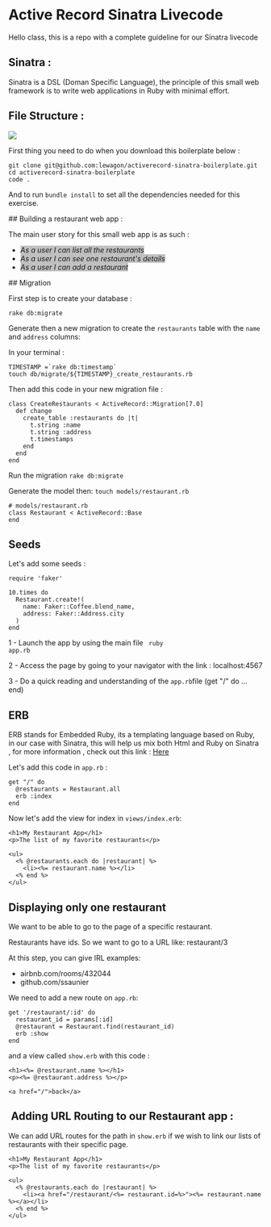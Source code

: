 <h1>Active Record Sinatra Livecode</h1>


Hello class, this is a repo with a complete guideline for our Sinatra livecode


<h2> Sinatra :</h2>
Sinatra is a DSL (Doman Specific Language), the principle of this small web framework is to write web applications in Ruby with minimal effort.



<h2>File Structure :</h2>

<img src="https://res.cloudinary.com/kzkjr/image/upload/v1659995695/Screen_Shot_2022-08-08_at_22.47.37.png"/>


First thing you need to do when you download this boilerplate below :

```
git clone git@github.com:lewagon/activerecord-sinatra-boilerplate.git
cd activerecord-sinatra-boilerplate
code .
```

And to run ```bundle install``` to set all the dependencies needed for this exercise.




## Building a restaurant web app :

The main user story for this small web app is as such :

- <i style="background-color: silver">As a user I can list all the restaurants</i>
- <i style="background-color: silver">As a user I can see one restaurant's details</i>
- <i style="background-color: silver">As a user I can add a restaurant</i>


## Migration

First step is to create your database :

```
rake db:migrate
```


Generate then a new migration to create the ```restaurants``` table with the ```name``` and ```address``` columns:

In your terminal :

```
TIMESTAMP =`rake db:timestamp`
touch db/migrate/${TIMESTAMP}_create_restaurants.rb
```

Then add this code in your new migration file :

```
class CreateRestaurants < ActiveRecord::Migration[7.0]
  def change
    create_table :restaurants do |t|
      t.string :name
      t.string :address
      t.timestamps
    end
  end
end
```

Run the migration ```rake db:migrate```

Generate the model then:
```touch models/restaurant.rb```

```
# models/restaurant.rb
class Restaurant < ActiveRecord::Base
end
```


<h2>Seeds</h2>

Let's add some seeds :

```
require 'faker'

10.times do
  Restaurant.create!(
    name: Faker::Coffee.blend_name,
    address: Faker::Address.city
  )
end

```


1 - Launch the app by using the main file <code> ruby app.rb</code>

2 - Access the page by going to your navigator with the link : localhost:4567

3 - Do a quick reading and understanding of the ```app.rb```file  (get "/" do ... end)

<h2>ERB </h2>

ERB stands for Embedded Ruby, its a templating language based on Ruby, in our case with Sinatra, this will help us mix both Html and Ruby on Sinatra , for more information , check out this link : <a href="https://puppet.com/docs/puppet/5.5/lang_template_erb.html"> Here </a>


Let's add this code in ``app.rb`` :

```
get "/" do
  @restaurants = Restaurant.all
  erb :index
end
```


Now let's add the view for index in ```views/index.erb```:

```
<h1>My Restaurant App</h1>
<p>The list of my favorite restaurants</p>

<ul>
  <% @restaurants.each do |restaurant| %>
    <li><%= restaurant.name %></li>
  <% end %>
</ul>

```


<h2>Displaying only one restaurant</h2>

We want to be able to go to the page of a specific restaurant.

Restaurants have ids. So we want to go to a URL like: restaurant/3

At this step, you can give IRL examples:

- airbnb.com/rooms/432044
- github.com/ssaunier

We need to add a new route on ```app.rb```:

```
get '/restaurant/:id' do
  restaurant_id = params[:id]
  @restaurant = Restaurant.find(restaurant_id)
  erb :show
end

```

and a view called ```show.erb``` with this code :

```
<h1><%= @restaurant.name %></h1>
<p><%= @restaurant.address %></p>

<a href="/">back</a>
```

<h2> Adding URL Routing to our Restaurant app :</h2>

We can add URL routes for the path in ```show.erb``` if we wish to link our lists of restaurants with their specific page.

```
<h1>My Restaurant App</h1>
<p>The list of my favorite restaurants</p>

<ul>
  <% @restaurants.each do |restaurant| %>
    <li><a href="/restaurant/<%= restaurant.id=%>"><%= restaurant.name %></a></li>
  <% end %>
</ul>

```

